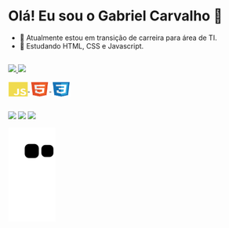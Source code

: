 
# Olá! Eu sou o Gabriel Carvalho 👋

 - 🔭 Atualmente estou em transição de carreira para área de TI.
 - 🌱 Estudando HTML, CSS e Javascript.
 
##

<div align="left">
  <a href="https://github.com/scarvalhogabriel">
  <img height="150em" src="https://github-readme-stats.vercel.app/api?username=scarvalhogabriel&show_icons=true&theme=github_dark"/>
  <img height="150em" src="https://github-readme-stats.vercel.app/api/top-langs/?username=scarvalhogabriel&layout=compact&langs_count=7&theme=github_dark"/>
  
 
  <div style="display: inline_block"><br>
  <img align="center" alt="Gabriel-Js" height="30" width="40" src="https://raw.githubusercontent.com/devicons/devicon/master/icons/javascript/javascript-plain.svg">
  <img align="center" alt="Gabriel-HTML" height="30" width="40" src="https://raw.githubusercontent.com/devicons/devicon/master/icons/html5/html5-original.svg">
  <img align="center" alt="Gabriel-CSS" height="30" width="40" src="https://raw.githubusercontent.com/devicons/devicon/master/icons/css3/css3-original.svg">
</div>
  
  ##
  
  <div> 
  
<a href = "mailto:scarvalho.gabriel@gmail.com"><img src="https://img.shields.io/badge/-Gmail-%23333?style=for-the-badge&logo=gmail&logoColor=white" target="_blank"></a>
<a href="https://www.linkedin.com/in/gabriel-carvalho-0098b5201/" target="_blank"><img src="https://img.shields.io/badge/-LinkedIn-%230077B5?style=for-the-badge&logo=linkedin&logoColor=white" target="_blank"></a> 
<a href="https://wa.me/5511983008881" target="_blank"><img src="https://img.shields.io/badge/-Whatsapp-4af23?style=for-the-badge&logo=whatsapp&logoColor=white" target="_blank"></a> 

   
![Snake animation](https://github.com/scarvalhogabriel/scarvalhogabriel/blob/output/github-contribution-grid-snake.svg)
   
  </div> 
